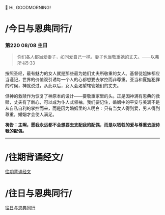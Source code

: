 👋 Hi, GOODMORNING!

# /今日与恩典同行/

### 第220 08/08 主日

>你们各人都当爱妻子，如同爱自己一样。妻子也当敬重她的丈夫。——以弗所书5:33

按照圣经，最有魅力的女人就是那些最为她们丈夫所敬重的女人。基督徒姐妹都应当谨记，世界的价值观引诱每一个人的心都想要去掌控而非尊重。亚当和夏娃犯罪的时候，神就说过，从此以后，女人会渴望辖管她们的丈夫。

但神的救赎作为恢复了神原本的设计——要敬重家里的头。正是因神满有恩典的救赎，丈夫有了新心，可以成为仆人式领袖。我们要记住，婚姻中的平安与美满不是从自私自利的掌控而来，而是因为婚姻里的人明白：只有当女人得到爱，男人得到尊重，婚姻才会使人满足。

**祷告：主啊，愿我永远都不会想要去支配我的配偶，而是以牺牲的爱与尊重去服侍我的配偶。**
- - -

# /往期背诵经文/

[往期背诵经文](https://github.com/GOODNEWSNOW/GOODNEWSNOW/blob/main/past%20scripture.md)

# /往日与恩典同行/

[往日与恩典同行](https://github.com/GOODNEWSNOW/GOODNEWSNOW/blob/main/past%20food.md)
